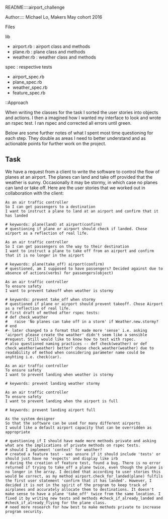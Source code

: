 README::::airport_challenge

Author:::: Michael Lo, Makers May cohort 2016

Files

lib
- airport.rb    : airport class and methods
- plane.rb      : plane class and methods
- weather.rb    : weather class and methods

spec            : respective tests
- airport_spec.rb
- plane_spec.rb
- weather_spec.rb
- feature_spec.rb

::Approach

When writing the classes for the task I sorted the user stories into objects and actions. I then a imagined how I wanted my interface to look and wrote an rspec test. I ran rspec and corrected all errors until green.

Below are some further notes of what I spent most time questioning for each step. They double as areas I need to better understand  and as actionable points for further work on the project.  

Task
-----

We have a request from a client to write the software to control the flow of planes at an airport. The planes can land and take off provided that the weather is sunny. Occasionally it may be stormy, in which case no planes can land or take off.  Here are the user stories that we worked out in collaboration with the client:

```
As an air traffic controller
So I can get passengers to a destination
I want to instruct a plane to land at an airport and confirm that it has landed

# keywords: plane(land) at airport(confirm)
# questioning if plane or airport should check if landed. Chose airport as a reflection of real life.

As an air traffic controller
So I can get passengers on the way to their destination
I want to instruct a plane to take off from an airport and confirm that it is no longer in the airport

# keywords: plane(take_off) airport(confirm)
# questioned, am I supposed to have passengers? Decided against due to absence of actions(verbs) for passengers(object)

As an air traffic controller
To ensure safety
I want to prevent takeoff when weather is stormy

# keywords: prevent take_off when stormy
# questioned if plane or airport should prevent takeoff. Chose Airport as a reflection of real life.
# first draft of method after rspec tests:
# def check_weather
#   raise 'No planes can take off in a storm' if Weather.new.stormy?
# end
#- later changed to a format that made more 'sense' i.e. asking 'airport please create the weather' didn't seem like a sensible #request. Still would like to know how to test with rspec.
# also questioned naming practices -- def check(weather) or def check_weather(weather) better? chose check_weather(weather) due to readability of method when considering parameter name could be anyhting i.e. check(car).

As an air traffic controller
To ensure safety
I want to prevent landing when weather is stormy

# keywords: prevent landing weather stormy

As an air traffic controller
To ensure safety
I want to prevent landing when the airport is full

# keywords: prevent landing airport full

As the system designer
So that the software can be used for many different airports
I would like a default airport capacity that can be overridden as appropriate

# questioning if I should have made more methods private and asking what are the implications of private methods on rspec tests.
# should I implement 'context' for weather?
# created a feature test - was unsure if it should include 'tests' or should just have no 'expects' and display like irb
# during the creation of feature test, found a bug. There is no error returned if trying to take_off a plane twice, even though the plane is no longer in the array. I decided that according to user stories this would be correct, as my method airport.check_for_landed(plane) fulfils the first user statement 'confirm that it has landed'. However, I decided it is not in the spirit of the program to keep track of airplanes and accurately allocate them to destinations. It doesn't make sense to have a plane 'take_off' twice from the same location. I fixed it by writing new tests and methods #check_if_already_landed and #check_if_already_flying for the plane class.
# need more research for how best to make methods private to increase program security.
```
